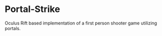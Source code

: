 # Portal-Strike
Oculus Rift based implementation of a first person shooter game utilizing portals. 
